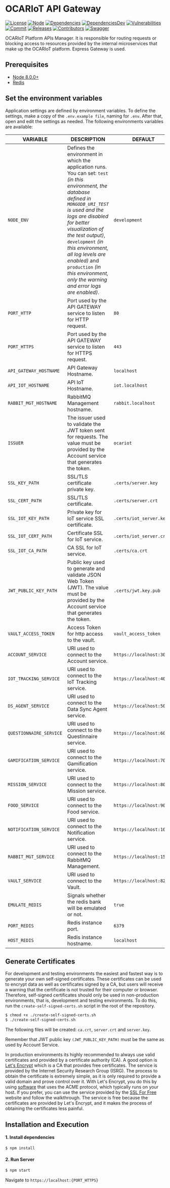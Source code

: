 # OCARIoT API Gateway

[![License][license-image]][license-url] [![Node][node-image]][node-url] [![Dependencies][dependencies-image]][dependencies-url] [![DependenciesDev][dependencies-dev-image]][dependencies-dev-url] [![Vulnerabilities][known-vulnerabilities-image]][known-vulnerabilities-url] [![Commit][last-commit-image]][last-commit-url] [![Releases][releases-image]][releases-url] [![Contributors][contributors-image]][contributors-url]  [![Swagger][swagger-image]][swagger-url] 

OCARIoT Platform APIs Manager. It is responsible for routing requests or blocking access to resources provided by the internal microservices that make up the OCARIoT platform. Express Gateway is used.

## Prerequisites
- [Node 8.0.0+](https://nodejs.org/en/download/)
- [Redis](https://redis.io/download/)

## Set the environment variables
Application settings are defined by environment variables. To define the settings, make a copy of the `.env.example file`, naming for `.env`. After that, open and edit the settings as needed. The following environments variables are available:

| VARIABLE | DESCRIPTION  | DEFAULT |
|-----|-----|-----|
| `NODE_ENV` | Defines the environment in which the application runs. You can set: `test` _(in this environment, the database defined in `MONGODB_URI_TEST` is used and the logs are disabled for better visualization of the test output)_, `development` _(in this environment, all log levels are enabled)_ and `production` _(in this environment, only the warning and error logs are enabled)_. | `development` |
| `PORT_HTTP` | Port used by the API GATEWAY service to listen for HTTP request. | `80` |
| `PORT_HTTPS` | Port used by the API GATEWAY service to listen for HTTPS request. | `443` |
| `API_GATEWAY_HOSTNAME` | API Gateway Hostname. | `localhost` |
| `API_IOT_HOSTNAME` | API IoT Hostname. | `iot.localhost` |
| `RABBIT_MGT_HOSTNAME` | RabbitMQ Management hostname. | `rabbit.localhost` |
| `ISSUER` | The issuer used to validate the JWT token sent for requests. The value must be provided by the Account service that generates the token. | `ocariot` |
| `SSL_KEY_PATH` | SSL/TLS certificate private key. | `.certs/server.key` |
| `SSL_CERT_PATH` | SSL/TLS certificate. | `.certs/server.crt` |
| `SSL_IOT_KEY_PATH` | Private key for IoT service SSL certificate. | `.certs/iot_server.key` |
| `SSL_IOT_CERT_PATH` | Certificate SSL for IoT service. | `.certs/iot_server.crt` |
| `SSL_IOT_CA_PATH` | CA SSL for IoT service. | `.certs/ca.crt` |
| `JWT_PUBLIC_KEY_PATH` | Public key used to generate and validate JSON Web Token (JWT). The value must be provided by the Account service that generates the token. | `.certs/jwt.key.pub` |
| `VAULT_ACCESS_TOKEN` | Access Token for http access to the vault. | `vault_access_token` |
| `ACCOUNT_SERVICE` | URI used to connect to the Account service. | `https://localhost:3001` |
| `IOT_TRACKING_SERVICE` | URI used to connect to the IoT Tracking service. | `https://localhost:4001` |
| `DS_AGENT_SERVICE` | URI used to connect to the Data Sync Agent service. | `https://localhost:5001` |
| `QUESTIONNAIRE_SERVICE` | URI used to connect to the Questinnaire service. | `https://localhost:6001` |
| `GAMIFICATION_SERVICE` | URI used to connect to the Gamification service. | `https://localhost:7001` |
| `MISSION_SERVICE` | URI used to connect to the Mission service. | `https://localhost:8001` |
| `FOOD_SERVICE` | URI used to connect to the Food service. | `https://localhost:9001` |
| `NOTIFICATION_SERVICE` | URI used to connect to the Notification service. | `https://localhost:10001` |
| `RABBIT_MGT_SERVICE` | URI used to connect to the RabbitMQ Management. | `https://localhost:15672` |
| `VAULT_SERVICE` | URI used to connect to the Vault. | `https://localhost:8200` |
| `EMULATE_REDIS` | Signals whether the redis bank will be emulated or not. | `true` |
| `PORT_REDIS` | Redis instance port. | `6379` |
| `HOST_REDIS` | Redis instance hostname. | `localhost` |



## Generate Certificates
For development and testing environments the easiest and fastest way is to generate your own self-signed certificates. These certificates can be used to encrypt data as well as certificates signed by a CA, but users will receive a warning that the certificate is not trusted for their computer or browser. Therefore, self-signed certificates should only be used in non-production environments, that is, development and testing environments. To do this, run the `create-self-signed-certs.sh` script in the root of the repository.
```sh
$ chmod +x ./create-self-signed-certs.sh
$ ./create-self-signed-certs.sh
```
The following files will be created: `ca.crt`, `server.crt` and `server.key`.

Remember that JWT public key `(JWT_PUBLIC_KEY_PATH)` must be the same as used by Account Service.

In production environments its highly recommended to always use valid certificates and provided by a certificate authority (CA). A good option is [Let's Encrypt](https://letsencrypt.org)  which is a CA that provides  free certificates. The service is provided by the Internet Security Research Group (ISRG). The process to obtain the certificate is extremely simple, as it is only required to provide a valid domain and prove control over it. With Let's Encrypt, you do this by using [software](https://certbot.eff.org/) that uses the ACME protocol, which typically runs on your host. If you prefer, you can use the service provided by the [SSL For Free](https://www.sslforfree.com/)  website and follow the walkthrough. The service is free because the certificates are provided by Let's Encrypt, and it makes the process of obtaining the certificates less painful.

## Installation and Execution
#### 1. Install dependencies
```sh  
$ npm install    
```
 
#### 2. Run Server
```sh  
$ npm start
```

Navigate to `https://localhost:{PORT_HTTPS}`


[//]: # (These are reference links used in the body of this note.)
[license-image]: https://img.shields.io/badge/license-Apache%202-blue.svg
[license-url]: https://github.com/ocariot/api-gateway/blob/master/LICENSE
[node-image]: https://img.shields.io/badge/node-%3E%3D%208.0.0-brightgreen.svg
[node-url]: https://nodejs.org
[known-vulnerabilities-image]: https://snyk.io/test/github/ocariot/api-gateway/badge.svg
[known-vulnerabilities-url]: https://snyk.io/test/github/ocariot/api-gateway
[dependencies-image]: https://david-dm.org/ocariot/api-gateway.svg
[dependencies-url]: https://david-dm.org/ocariot/api-gateway
[dependencies-dev-image]: https://david-dm.org/ocariot/api-gateway/dev-status.svg
[dependencies-dev-url]: https://david-dm.org/ocariot/api-gateway?type=dev
[swagger-image]: https://img.shields.io/badge/swagger-v1-brightgreen.svg
[swagger-url]: https://app.swaggerhub.com/apis/nutes.ocariot/OCARIoT/v1
[last-commit-image]: https://img.shields.io/github/last-commit/ocariot/api-gateway.svg
[last-commit-url]: https://github.com/ocariot/api-gateway/commits
[releases-image]: https://img.shields.io/github/release-date/ocariot/api-gateway.svg
[releases-url]: https://github.com/ocariot/api-gateway/releases
[contributors-image]: https://img.shields.io/github/contributors/ocariot/api-gateway.svg
[contributors-url]: https://github.com/ocariot/api-gateway/graphs/contributors
